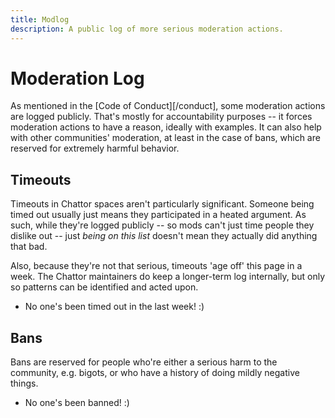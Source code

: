 ```yaml
---
title: Modlog
description: A public log of more serious moderation actions.
---
```


# Moderation Log

As mentioned in the [Code of Conduct][/conduct], some moderation actions are logged publicly.
That's mostly for accountability purposes -- it forces moderation actions to have a reason, ideally with examples.
It can also help with other communities' moderation, at least in the case of bans, which are reserved for extremely harmful behavior.

## Timeouts

Timeouts in Chattor spaces aren't particularly significant.
Someone being timed out usually just means they participated in a heated argument.
As such, while they're logged publicly -- so mods can't just time people they dislike out -- just *being on this list* doesn't mean they actually did anything that bad.

Also, because they're not that serious, timeouts 'age off' this page in a week.
The Chattor maintainers do keep a longer-term log internally, but only so patterns can be identified and acted upon.

- No one's been timed out in the last week! :)

## Bans

Bans are reserved for people who're either a serious harm to the community, e.g. bigots, or who have a history of doing mildly negative things.

- No one's been banned! :)
